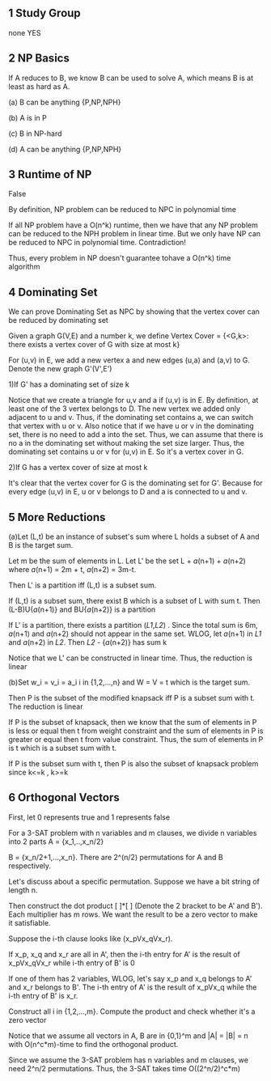 ## 1 Study Group

none    YES

## 2 NP Basics

If A reduces to B, we know B can be used to solve A, which means B is at least as hard as A.

(a) B can be anything {P,NP,NPH}

(b) A is in P

(c) B in NP-hard

(d) A can be anything {P,NP,NPH}

## 3 Runtime of NP

False

By definition, NP problem can be reduced to NPC in polynomial time 

If all NP problem have a O(n^k) runtime, then we have that any NP problem can be reduced to the NPH problem in linear time. But we only have NP can be reduced to NPC in polynomial time. Contradiction!

Thus, every problem in NP doesn't guarantee tohave a O(n^k) time algorithm

## 4 Dominating Set

We can prove Dominating Set as NPC by showing that the vertex cover can be reduced by dominating set

Given a graph G(V,E) and a number k, we define Vertex Cover = {<G,k>: there exists a vertex cover of G with size at most k}

 For (u,v) in E, we add a new vertex a and new edges (u,a) and (a,v) to G. Denote the new graph G'(V',E')

1)If G' has a dominating set of size k

Notice that we create a triangle for u,v and a if (u,v) is in E. By definition, at least one of the 3 vertex belongs to D. The new vertex we added only adjacent to u and v. Thus, if the dominating set contains a, we can switch that vertex with u or v. Also notice that if we have u or v in the dominating set, there is no need to add a into the set. Thus, we can assume that there is no a in the dominating set without making the set size larger. Thus, the dominating set contains u or v for (u,v) in E. So it's a vertex cover in G.

2)If G has a vertex cover of size at most k

It's clear that the vertex cover for G is the dominating set for G'. Because for every edge (u,v) in E, u or v belongs to D and a is connected to u and v.

## 5 More Reductions

(a)Let (L,t) be an instance of subset's sum where L holds a subset of A and B is the target sum.

Let m be the sum of elements in L. Let L' be the set L + _a_(n+1) + _a_(n+2) where _a_(n+1) = 2m + t, _a_(n+2) = 3m-t.

Then L' is a partition iff (L,t) is a subset sum.

If (L,t) is a subset sum, there exist B which is a subset of L with sum t. Then (L-B)U{_a_(n+1)} and BU{_a_(n+2)} is a partition

If L' is a partition, there exists a partition (_L1_,_L2_) . Since the total sum is 6m, _a_(n+1) and _a_(n+2) should not appear in the same set. WLOG, let _a_(n+1) in _L1_ and  _a_(n+2) in _L2_. Then _L2_ - {_a_(n+2)} has sum k

Notice that we L' can be constructed in linear time. Thus, the reduction is linear

(b)Set w_i = v_i = a_i  i in {1,2,...,n} and W = V = t which is the target sum.

Then P is the subset of the modified knapsack iff P is a subset sum with t. The reduction is linear

If P is the subset of knapsack, then we know that the sum of elements in P is less or equal then t from weight constraint and the sum of elements in P is greater or equal then t from value constraint. Thus, the sum of elements in P is t which is a subset sum with t.

If P is the subset sum with t, then P is also the subset of knapsack problem since k<=k , k>=k

## 6 Orthogonal Vectors

First, let 0 represents true and 1 represents false

For a 3-SAT problem with n variables and m clauses, we divide n variables into 2 parts A = {x_1,..,x_n/2}

B = {x_n/2+1,...,x_n}. There are 2^(n/2) permutations for A and B respectively.

Let's discuss about a specific permutation. Suppose we have a bit string of length n.

Then construct the dot product [ ]*[ ] (Denote the 2 bracket to be A' and B'). Each multiplier has m rows.  We want the result to be a zero vector to make it satisfiable.

Suppose the i-th clause looks like (x_pVx_qVx_r). 

If x_p, x_q and x_r are all in A', then the i-th entry for A' is the result of x_pVx_qVx_r while i-th entry of B' is 0

If one of them has 2 variables, WLOG, let's say x_p and x_q belongs to A' and x_r belongs to B'. The i-th entry of A' is the result of x_pVx_q while the i-th entry of B' is x_r.  

Construct all i in {1,2,...,m}. Compute the product and check whether it's a zero vector

Notice that we assume all vectors in A, B are in {0,1}^m and |A| = |B| = n with O(n^c*m)-time to find the orthogonal product. 

Since we assume the 3-SAT problem has n variables and m clauses, we need 2^n/2 permutations. Thus, the 3-SAT takes time O((2^n/2)^c*m)
